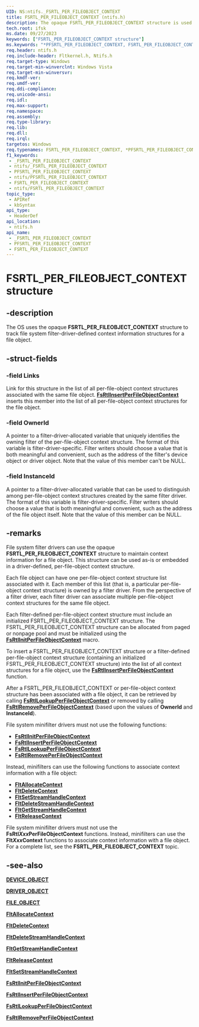 ```yaml
---
UID: NS:ntifs._FSRTL_PER_FILEOBJECT_CONTEXT
title: FSRTL_PER_FILEOBJECT_CONTEXT (ntifs.h)
description: The opaque FSRTL_PER_FILEOBJECT_CONTEXT structure is used by the operating system to track file system filter-driver-defined context information structures for a file object.
tech.root: ifsk
ms.date: 09/27/2023
keywords: ["FSRTL_PER_FILEOBJECT_CONTEXT structure"]
ms.keywords: "*PFSRTL_PER_FILEOBJECT_CONTEXT, FSRTL_PER_FILEOBJECT_CONTEXT, FSRTL_PER_FILEOBJECT_CONTEXT structure [Installable File System Drivers], PFSRTL_PER_FILEOBJECT_CONTEXT, PFSRTL_PER_FILEOBJECT_CONTEXT structure pointer [Installable File System Drivers], _FSRTL_PER_FILEOBJECT_CONTEXT, contextstructures_0b5fadaf-8b73-4a63-9e1d-fa08359d5e8d.xml, ifsk.fsrtl_per_fileobject_context, ntifs/FSRTL_PER_FILEOBJECT_CONTEXT, ntifs/PFSRTL_PER_FILEOBJECT_CONTEXT"
req.header: ntifs.h
req.include-header: Fltkernel.h, Ntifs.h
req.target-type: Windows
req.target-min-winverclnt: Windows Vista
req.target-min-winversvr: 
req.kmdf-ver: 
req.umdf-ver: 
req.ddi-compliance: 
req.unicode-ansi: 
req.idl: 
req.max-support: 
req.namespace: 
req.assembly: 
req.type-library: 
req.lib: 
req.dll: 
req.irql: 
targetos: Windows
req.typenames: FSRTL_PER_FILEOBJECT_CONTEXT, *PFSRTL_PER_FILEOBJECT_CONTEXT
f1_keywords:
 - _FSRTL_PER_FILEOBJECT_CONTEXT
 - ntifs/_FSRTL_PER_FILEOBJECT_CONTEXT
 - PFSRTL_PER_FILEOBJECT_CONTEXT
 - ntifs/PFSRTL_PER_FILEOBJECT_CONTEXT
 - FSRTL_PER_FILEOBJECT_CONTEXT
 - ntifs/FSRTL_PER_FILEOBJECT_CONTEXT
topic_type:
 - APIRef
 - kbSyntax
api_type:
 - HeaderDef
api_location:
 - ntifs.h
api_name:
 - _FSRTL_PER_FILEOBJECT_CONTEXT
 - PFSRTL_PER_FILEOBJECT_CONTEXT
 - FSRTL_PER_FILEOBJECT_CONTEXT
---
```


# FSRTL_PER_FILEOBJECT_CONTEXT structure

## -description

The OS uses the opaque **FSRTL_PER_FILEOBJECT_CONTEXT** structure to track file system filter-driver-defined context information structures for a file object.

## -struct-fields

### -field Links

Link for this structure in the list of all per-file-object context structures associated with the same file object. [**FsRtlInsertPerFileObjectContext**](nf-ntifs-fsrtlinsertperfileobjectcontext.md) inserts this member into the list of all per-file-object context structures for the file object.

### -field OwnerId

A pointer to a filter-driver-allocated variable that uniquely identifies the owning filter of the per-file-object context structure. The format of this variable is filter-driver-specific. Filter writers should choose a value that is both meaningful and convenient, such as the address of the filter's device object or driver object. Note that the value of this member can't be NULL.

### -field InstanceId

A pointer to a filter-driver-allocated variable that can be used to distinguish among per-file-object context structures created by the same filter driver. The format of this variable is filter-driver-specific. Filter writers should choose a value that is both meaningful and convenient, such as the address of the file object itself. Note that the value of this member can be NULL.

## -remarks

File system filter drivers can use the opaque **FSRTL_PER_FILEOBJECT_CONTEXT** structure to maintain context information for a file object. This structure can be used as-is or embedded in a driver-defined, per-file-object context structure.

Each file object can have one per-file-object context structure list associated with it. Each member of this list (that is, a particular per-file-object context structure) is owned by a filter driver. From the perspective of a filter driver, each filter driver can associate multiple per-file-object context structures for the same file object.

Each filter-defined per-file-object context structure must include an initialized FSRTL_PER_FILEOBJECT_CONTEXT structure. The FSRTL_PER_FILEOBJECT_CONTEXT structure can be allocated from paged or nonpage pool and must be initialized using the [**FsRtlInitPerFileObjectContext**](/previous-versions/ff546170(v=vs.85)) macro.

To insert a FSRTL_PER_FILEOBJECT_CONTEXT structure or a filter-defined per-file-object context structure (containing an initialized FSRTL_PER_FILEOBJECT_CONTEXT structure) into the list of all context structures for a file object, use the [**FsRtlInsertPerFileObjectContext**](nf-ntifs-fsrtlinsertperfileobjectcontext.md) function.

After a FSRTL_PER_FILEOBJECT_CONTEXT or per-file-object context structure has been associated with a file object, it can be retrieved by calling [**FsRtlLookupPerFileObjectContext**](nf-ntifs-fsrtllookupperfileobjectcontext.md) or removed by calling [**FsRtlRemovePerFileObjectContext**](nf-ntifs-fsrtlremoveperfileobjectcontext.md) (based upon the values of **OwnerId** and **InstanceId**).

File system minifilter drivers must not use the following functions:

* [**FsRtlInitPerFileObjectContext**](/previous-versions/ff546170(v=vs.85))
* [**FsRtlInsertPerFileObjectContext**](nf-ntifs-fsrtlinsertperfileobjectcontext.md)
* [**FsRtlLookupPerFileObjectContext**](nf-ntifs-fsrtllookupperfileobjectcontext.md)
* [**FsRtlRemovePerFileObjectContext**](nf-ntifs-fsrtlremoveperfileobjectcontext.md)

Instead, minifilters can use the following functions to associate context information with a file object:

* [**FltAllocateContext**](nf-fltkernel-fltallocatecontext.md)
* [**FltDeleteContext**](nf-fltkernel-fltdeletecontext.md)
* [**FltSetStreamHandleContext**](nf-fltkernel-fltsetstreamhandlecontext.md)
* [**FltDeleteStreamHandleContext**](nf-fltkernel-fltdeletestreamhandlecontext.md)
* [**FltGetStreamHandleContext**](nf-fltkernel-fltgetstreamhandlecontext.md)
* [**FltReleaseContext**](nf-fltkernel-fltreleasecontext.md)

File system minifilter drivers must not use the **FsRtl*Xxx*PerFileObjectContext** functions. Instead, minifilters can use the **Flt*Xxx*Context** functions to associate context information with a file object. For a complete list, see the **FSRTL_PER_FILEOBJECT_CONTEXT** topic.

## -see-also

[**DEVICE_OBJECT**](../wdm/ns-wdm-_device_object.md)

[**DRIVER_OBJECT**](../wdm/ns-wdm-_driver_object.md)

[**FILE_OBJECT**](../wdm/ns-wdm-_file_object.md)

[**FltAllocateContext**](nf-fltkernel-fltallocatecontext.md)

[**FltDeleteContext**](nf-fltkernel-fltdeletecontext.md)

[**FltDeleteStreamHandleContext**](nf-fltkernel-fltdeletestreamhandlecontext.md)

[**FltGetStreamHandleContext**](nf-fltkernel-fltgetstreamhandlecontext.md)

[**FltReleaseContext**](nf-fltkernel-fltreleasecontext.md)

[**FltSetStreamHandleContext**](nf-fltkernel-fltsetstreamhandlecontext.md)

[**FsRtlInitPerFileObjectContext**](/previous-versions/ff546170(v=vs.85))

[**FsRtlInsertPerFileObjectContext**](nf-ntifs-fsrtlinsertperfileobjectcontext.md)

[**FsRtlLookupPerFileObjectContext**](nf-ntifs-fsrtllookupperfileobjectcontext.md)

[**FsRtlRemovePerFileObjectContext**](nf-ntifs-fsrtlremoveperfileobjectcontext.md)
